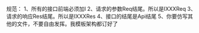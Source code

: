 规范：
1、所有的接口前端必须加I
2、请求的参数Req结尾。所以是IXXXReq
3、请求的响应Res结尾。所以是IXXXRes
4、接口的结尾是Api结尾
5、你要仿写其他的文件，不要自由发挥。我模板架构都订好了